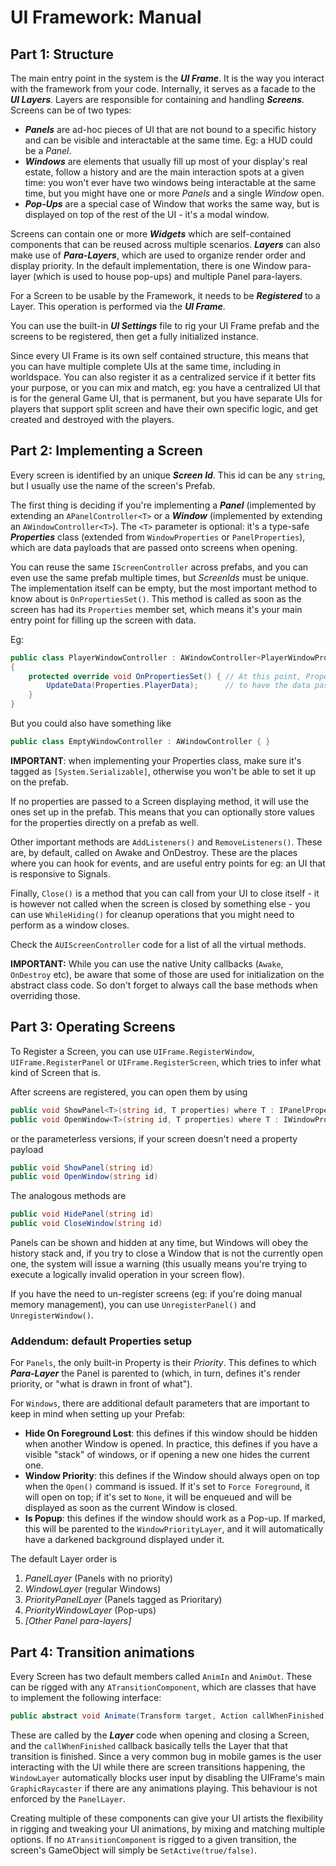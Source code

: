 # UI Framework: Manual
## Part 1: Structure
The main entry point in the system is the ***UI Frame***. It is the way you interact with the framework from your code. Internally, it serves as a facade to the ***UI Layers***. Layers are responsible for containing and handling ***Screens***. Screens can be of two types:
* ***Panels*** are ad-hoc pieces of UI that are not bound to a specific history and can be visible and interactable at the same time. Eg: a HUD could be a *Panel*.
* ***Windows*** are elements that usually fill up most of your display's real estate, follow a history and are the main interaction spots at a given time: you won't ever have two windows being interactable at the same time, but you might have one or more *Panels* and a single *Window* open.
* ***Pop-Ups*** are a special case of Window that works the same way, but is displayed on top of the rest of the UI - it's a modal window.

Screens can contain one or more ***Widgets*** which are self-contained components that can be reused across multiple scenarios. ***Layers*** can also make use of ***Para-Layers***, which are used to organize render order and display priority. In the default implementation, there is one Window para-layer (which is used to house pop-ups) and multiple Panel para-layers.

For a Screen to be usable by the Framework, it needs to be ***Registered*** to a Layer. This operation is performed via the ***UI Frame***.

You can use the built-in ***UI Settings*** file to rig your UI Frame prefab and the screens to be registered, then get a fully initialized instance.

Since every UI Frame is its own self contained structure, this means that you can have multiple complete UIs at the same time, including in worldspace. You can also register it as a centralized service if it better fits your purpose, or you can mix and match, eg: you have a centralized UI that is for the general Game UI, that is permanent, but you have separate UIs for players that support split screen and have their own specific logic, and get created and destroyed with the players.

## Part 2: Implementing a Screen
Every screen is identified by an unique ***Screen Id***. This id can be any `string`, but I usually use the name of the screen's Prefab.

The first thing is deciding if you're implementing a ***Panel*** (implemented by extending an `APanelController<T>` or a ***Window*** (implemented by extending an `AWindowController<T>`). The `<T>` parameter is optional: it's a type-safe ***Properties*** class (extended from `WindowProperties` or `PanelProperties`), which are data payloads that are passed onto screens when opening. 

You can reuse the same `IScreenController` across prefabs, and you can even use the same prefab multiple times, but *ScreenIds* must be unique. The implementation itself can be empty, but the most important method to know about is `OnPropertiesSet()`. This method is called as soon as the screen has had its `Properties` member set, which means it's your main entry point for filling up the screen with data.

Eg:
```c#
public class PlayerWindowController : AWindowController<PlayerWindowProperties>  
{
	protected override void OnPropertiesSet() { // At this point, Properties is guaranteed  
	    UpdateData(Properties.PlayerData); 		// to have the data passed by OpenWindow()
	}
}
```
But you could also have something like
```c#
public class EmptyWindowController : AWindowController { }
```
**IMPORTANT**: when implementing your Properties class, make sure it's tagged as `[System.Serializable]`, otherwise you won't be able to set it up on the prefab.

If no properties are passed to a Screen displaying method, it will use the ones set up in the prefab. This means that you can optionally store values for the properties directly on a prefab as well. 

Other important methods are `AddListeners()` and `RemoveListeners()`. These are, by default, called on Awake and OnDestroy. These are the places where you can hook for events, and are useful entry points for eg: an UI that is responsive to Signals.

Finally, `Close()` is a method that you can call from your UI to close itself - it is however not called when the screen is closed by something else - you can use `WhileHiding()` for cleanup operations that you might need to perform as a window closes.

Check the `AUIScreenController` code for a list of all the virtual methods.

**IMPORTANT:** While you can use the native Unity callbacks (`Awake`, `OnDestroy` etc), be aware that some of those are used for initialization on the abstract class code. So don't forget to always call the base methods when overriding those. 

## Part 3: Operating Screens
To Register a Screen, you can use `UIFrame.RegisterWindow`, `UIFrame.RegisterPanel` or  `UIFrame.RegisterScreen`, which tries to infer what kind of Screen that is.

After screens are registered, you can open them by using
```c#
public void ShowPanel<T>(string id, T properties) where T : IPanelProperties
public void OpenWindow<T>(string id, T properties) where T : IWindowProperties
```
or the parameterless versions, if your screen doesn't need a property payload
```c#
public void ShowPanel(string id)
public void OpenWindow(string id)
```
The analogous methods are 
```c#
public void HidePanel(string id)
public void CloseWindow(string id)
```
Panels can be shown and hidden at any time, but Windows will obey the history stack and, if you try to close a Window that is not the currently open one, the system will issue a warning (this usually means you're trying to execute a logically invalid operation in your screen flow).

If you have the need to un-register screens (eg: if you're doing manual memory management), you can use `UnregisterPanel()` and `UnregisterWindow()`.

### Addendum: default Properties setup
For `Panels`, the only built-in Property is their *Priority*. This defines to which ***Para-Layer*** the Panel is parented to (which, in turn, defines it's render priority, or "what is drawn in front of what").

For `Windows`, there are additional default parameters that are important to keep in mind when setting up your Prefab:
* **Hide On Foreground Lost**: this defines if this window should be hidden when another Window is opened. In practice, this defines if you have a visible "stack" of windows, or if opening a new one hides the current one.
* **Window Priority**: this defines if the Window should always open on top when the `Open()` command is issued.  If it's set to `Force Foreground`, it will open on top; if it's set to `None`, it will be enqueued and will be displayed as soon as the current Window is closed. 
* **Is Popup**: this defines if the window should work as a Pop-up. If marked, this will be parented to the `WindowPriorityLayer`, and it will automatically have a darkened background displayed under it.

The default Layer order is
1. *PanelLayer* (Panels with no priority)
2. *WindowLayer* (regular Windows)
3. *PriorityPanelLayer* (Panels tagged as Prioritary)
4. *PriorityWindowLayer* (Pop-ups)
5. *[Other Panel para-layers]*
## Part 4: Transition animations
Every Screen has two default members called ``AnimIn`` and ``AnimOut``. These can be rigged with any `ATransitionComponent`, which are classes that have to implement the following interface:
```c#
public abstract void Animate(Transform target, Action callWhenFinished);
```
These are called by the ***Layer*** code when opening and closing a Screen, and the `callWhenFinished` callback basically tells the Layer that that transition is finished. Since a very common bug in mobile games is the user interacting with the UI while there are screen transitions happening, the `WindowLayer` automatically blocks user input by disabling the UIFrame's main `GraphicRaycaster` if there are any animations playing. This behaviour is not enforced by the `PanelLayer`.

Creating multiple of these components can give your UI artists the flexibility in rigging and tweaking your UI animations, by mixing and matching multiple options. If no `ATransitionComponent` is rigged to a given transition, the screen's GameObject will simply be `SetActive(true/false)`.